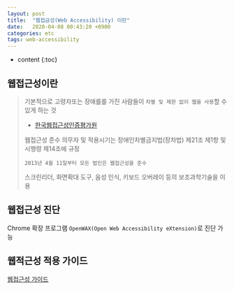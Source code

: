 ```yaml
---
layout: post
title:  "웹접금성(Web Accessibility) 이란"
date:   2020-04-08 00:43:20 +0900
categories: etc
tags: web-accessibility
---
```

* content
{:toc}

## 웹접근성이란
> 기본적으로 고령자또는 장애를를 가진 사람들이 `차별 및 제한 없이 웹을 사용`할 수 있게 하는 것
> * [한국웹접근성인증평가원](http://www.wa.or.kr/)
>
> 웹접근성 준수 의무자 및 적용시기는 장애인차별금지법(장차법) 제21조 제1항 및 시행령 제14조에 규정
>
> `2013년 4월 11일부터 모든 법인은 웹접근성을 준수`
>
> 스크린리더, 화면확대 도구, 음성 인식, 키보드 오버레이 등의 보조과학기술을 이용

## 웹접근성 진단
Chrome 확장 프로그램 `OpenWAX(Open Web Accessibility eXtension)`로 진단 가능

## 웹적근성 적용 가이드
[웹접근성 가이드](https://nuli.navercorp.com/sharing/a11y)
